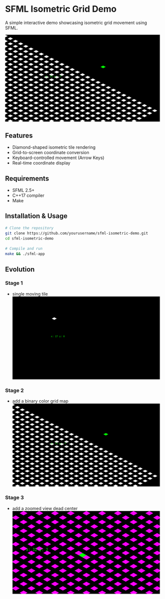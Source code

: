 # SFML Isometric Grid Demo

A simple interactive demo showcasing isometric grid movement using SFML.

![Isometric Grid Demo](stage2.png)

## Features
- Diamond-shaped isometric tile rendering
- Grid-to-screen coordinate conversion
- Keyboard-controlled movement (Arrow Keys)
- Real-time coordinate display

## Requirements
- SFML 2.5+
- C++17 compiler
- Make

## Installation & Usage
```bash
# Clone the repository
git clone https://github.com/yourusername/sfml-isometric-demo.git
cd sfml-isometric-demo

# Compile and run
make && ./sfml-app
```

## Evolution

### Stage 1
- single moving tile
![Isometric Grid Demo](IsometricTileDemoStage1.png)

### Stage 2
- add a binary color grid map
![Isometric Grid Demo](stage2.png)

### Stage 3
- add a zoomed view dead center
![Isometric Grid Demo](stage3.png)